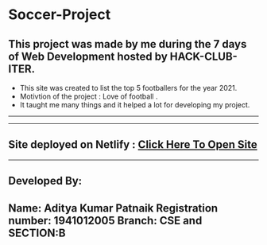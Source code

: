 # Soccer-Project
This project was made by me during the 
7 days of Web Development hosted by HACK-CLUB-ITER.
-------------------------------------------------------------------------------
* This site was created to list the top 5 footballers for the year 2021.
* Motivtion of the project : Love of football .
* It taught me many things and it helped a lot for developing my project.
-------------------------------------------------------------------------------

-------------------------------------------------------------------------------
Site deployed on Netlify : [Click Here To Open Site]()
-------------------------------------------------------------------------------

-------------------------------------------------------------------------------
Developed By: 
-------------------------------------------------------------------------------
Name: Aditya Kumar Patnaik
Registration number: 1941012005 
Branch: CSE and SECTION:B
-------------------------------------------------------------------------------
